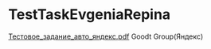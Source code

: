 # TestTaskEvgeniaRepina
[Тестовое_задание_авто_яндекс.pdf](https://github.com/EvgeniaRepina/TestTaskEvgeniaRepina/files/8425162/_._._.pdf) Goodt Group(Яндекс)
